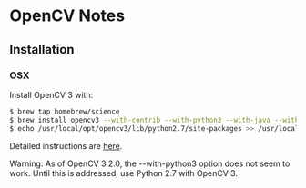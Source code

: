 # OpenCV Notes

## Installation

### OSX

Install OpenCV 3 with:

```bash
$ brew tap homebrew/science
$ brew install opencv3 --with-contrib --with-python3 --with-java --with-examples 
$ echo /usr/local/opt/opencv3/lib/python2.7/site-packages >> /usr/local/lib/python2.7/site-packages/opencv3.pth
```

Detailed instructions are 
[here](http://www.pyimagesearch.com/2016/12/19/install-opencv-3-on-macos-with-homebrew-the-easy-way/).

<aside class="warning">
Warning: As of OpenCV 3.2.0, the --with-python3 option does not seem to work. Until this is 
addressed, use Python 2.7 with OpenCV 3.
</aside>
